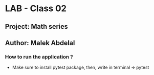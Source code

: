 # LAB - Class 02

## Project: Math series

## Author: Malek Abdelal

### How to run the application ?

- Make sure to install pytest package, then, write in terminal => pytest
